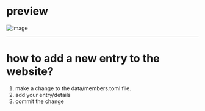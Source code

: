 # preview


![image](https://github.com/user-attachments/assets/2389310e-234d-441c-ab2e-273fce897157)


--- 
# how to add a new entry to the website? 

1. make a change to the data/members.toml file.
2. add your entry/details
3. commit the change

   

